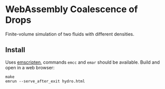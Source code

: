# WebAssembly Coalescence of Drops

Finite-volume simulation of two fluids with different densities.

## Install

Uses
[emscripten](https://emscripten.org/docs/getting_started/downloads.html#sdk-download-and-install),
commands `emcc` and `emar` should be available. Build and open in a
web browser:

```
make
emrun --serve_after_exit hydro.html
```
